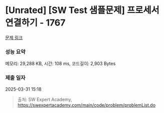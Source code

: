 # [Unrated] [SW Test 샘플문제] 프로세서 연결하기 - 1767 

[문제 링크](https://swexpertacademy.com/main/code/problem/problemDetail.do?contestProbId=AV4suNtaXFEDFAUf) 

### 성능 요약

메모리: 29,288 KB, 시간: 108 ms, 코드길이: 2,903 Bytes

### 제출 일자

2025-03-31 15:18



> 출처: SW Expert Academy, https://swexpertacademy.com/main/code/problem/problemList.do